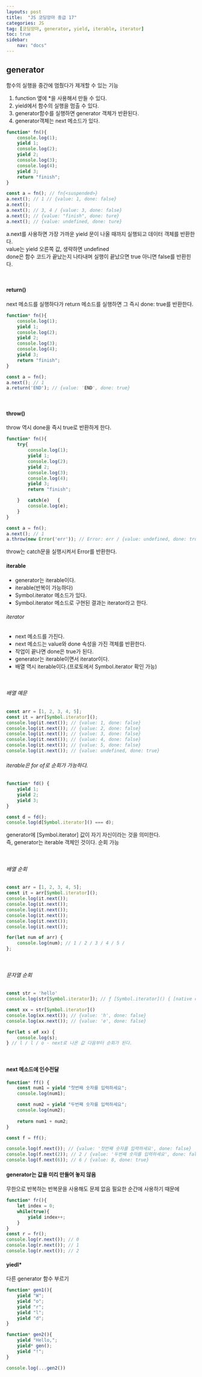 ```yaml
---
layouts: post
title:  "JS 코딩앙마 중급 17"
categories: JS
tag: [코딩앙마, generator, yield, iterable, iterator]
toc: true
sidebar:
    nav: "docs"
---
```


## generator

함수의 실행을 중간에 멈췄다가 제개할 수 있는 기능

1. function 옆에 *을 사용해서 만들 수 있다.
2. yield에서 함수의 실행을 멈출 수 있다.
3. generator함수를 실행하면 generator 객체가 반환된다.
4. generator객체는 next 메소드가 있다.

```js
function* fn(){
    console.log(1);
    yield 1;
    console.log(2);
    yield 2;
    console.log(3);
    console.log(4);
    yield 3;
    return "finish";
}

const a = fn(); // fn{<suspended>}
a.next(); // 1 // {value: 1, done: false}
a.next();
a.next(); // 3, 4 / {value: 3, done: false}
a.next(); // {value: "finish", done: ture}
a.next(); // {value: undefined, done: ture}
```
a.next를 사용하면 가장 가까운 yield 문이 나올 때까지 실행되고 데이터 객체를 반환한다.<br/>
value는 yield 오른쪽 값, 생략하면 undefined<br/>
done은 함수 코드가 끝났는지 나타내며 실행이 끝났으면 true 아니면 false를 반환힌다.

<br/>

#### return()

next 메소드를 실행하다가 return 메소드를 실행하면 그 즉시 done: true를 반환한다.
```js
function* fn(){
    console.log(1);
    yield 1;
    console.log(2);
    yield 2;
    console.log(3);
    console.log(4);
    yield 3;
    return "finish";
}

const a = fn();
a.next(); // 1
a.return('END'); // {value: 'END', done: true}
```

<br/>

#### throw()

throw 역시 done을 즉시 true로 반환하게 한다.
```js
function* fn(){
    try{
        console.log(1);
        yield 1;
        console.log(2);
        yield 2;
        console.log(3);
        console.log(4);
        yield 3;
        return "finish";

    }   catch(e)   {
        console.log(e);
    }
}

const a = fn();
a.next(); // 1
a.throw(new Error('err')); // Error: err / {value: undefined, done: true}
```
throw는 catch문을 실행시켜서 Error를 반환한다.

#### iterable

<ul>
<li>generator는 iterable이다.</li>
<li>iterable(반복이 가능하다)</li>
<li>Symbol.iterator 메소드가 있다.</li>
<li>Symbol.iterator 메소드로 구현된 결과는 iterator라고 한다.</li>
</ul>

###### iterator

<ul>
<li>next 메소드를 가진다.</li>
<li>next 메소드는 value와 done 속성을 가진 객체를 반환한다.</li>
<li>작업이 끝나면 done은 true가 된다.</li>
<li>generator는 iterable이면서 iterator이다.</li>
<li>배열 역시 iterable이다.(프로토에서 Symbol.iterator 확인 가능)</li>
</ul>

<br/>

###### 배열 예문

```js
const arr = [1, 2, 3, 4, 5];
const it = arr[Symbol.iterator]();
console.log(it.next()); // {value: 1, done: false}
console.log(it.next()); // {value: 2, done: false}
console.log(it.next()); // {value: 3, done: false}
console.log(it.next()); // {value: 4, done: false}
console.log(it.next()); // {value: 5, done: false}
console.log(it.next()); // {value: undefined, done: true}
```

###### iterable은 for of로 순회가 가능하다.

```js
function* fd() {
    yield 1;
    yield 2;
    yield 3;
}

const d = fd();
console.log(d[Symbol.iterator]() === d);
```
generator에 [Symbol.iterator] 값이 자기 자신이라는 것을 의미한다.<br/>
즉, generator는 iterable 객체인 것이다. 순회 가능

<br/>

###### 배열 순회

```js
const arr = [1, 2, 3, 4, 5];
const it = arr[Symbol.iterator]();
console.log(it.next());
console.log(it.next());
console.log(it.next());
console.log(it.next());
console.log(it.next());
console.log(it.next());

for(let num of arr) {
    console.log(num); // 1 / 2 / 3 / 4 / 5 /
};
```

<br/>

###### 문자열 순회

```js
const str = 'hello'
console.log(str[Symbol.iterator]); // ƒ [Symbol.iterator]() { [native code] }

const xx = str[Symbol.iterator]()
console.log(xx.next()); // {value: 'h', done: false}
console.log(xx.next()); // {value: 'e', done: false}

for(let s of xx) {
    console.log(s);
} // l / l / o - next로 나온 값 다음부터 순회가 된다.
```

<br/>

#### next 메소드에 인수전달

```js
function* ff() {
    const num1 = yield "첫번째 숫자를 입력하세요";
    console.log(num1);

    const num2 = yield "두번째 숫자를 입력하세요";
    console.log(num2);
    
    return num1 + num2;
}

const f = ff();

console.log(f.next()); // {value: '첫번째 숫자를 입력하세요', done: false}
console.log(f.next(2)); // 2 / {value: '두번째 숫자를 입력하세요', done: false}
console.log(f.next(6)); // 6 / {value: 8, done: true}
```

#### generator는 값을 미리 만들어 놓지 않음

무한으로 반복하는 반복문을 사용해도 문제 없음 필요한 순간에 사용하기 때문에
```js
function* fr(){
    let index = 0;
    while(true){
        yield index++;
    }
}
const r = fr();
console.log(r.next()); // 0
console.log(r.next()); // 1
console.log(r.next()); // 2
```

#### yiedl*

다른 generator 함수 부르기

```js
function* gen1(){
    yield "W";
    yield "o";
    yield "r";
    yield "l";
    yield "d";
}

function* gen2(){
    yield "Hello,";
    yield* gen();
    yield "!";
}

console.log(...gen2())
```